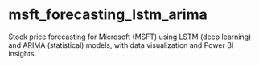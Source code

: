 # msft_forecasting_lstm_arima
Stock price forecasting for Microsoft (MSFT) using LSTM (deep learning) and ARIMA (statistical) models, with data visualization and Power BI insights.
